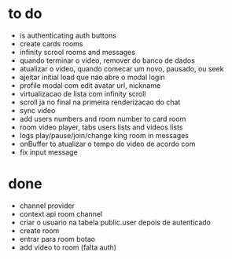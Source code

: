 # to do

- is authenticating auth buttons
- create cards rooms
- infinity scrool rooms and messages
- quando terminar o video, remover do banco de dados
- atualizar o video, quando comecar um novo, pausado, ou seek
- ajeitar initial load que nao abre o modal login
- profile modal com edit avatar url, nickname
- virtualizacao de lista com infinity scroll
- scroll ja no final na primeira renderizacao do chat
- sync video
- add users numbers and room number to card room
- room video player, tabs users lists and videos lists
- logs play/pause/join/change king room in messages
- onBuffer to atualizar o tempo do video de acordo com
- fix input message

# done

- channel provider
- context api room channel
- criar o usuario na tabela public.user depois de autenticado
- create room
- entrar para room botao
- add video to room (falta auth)
